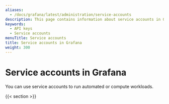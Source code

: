 ```yaml
---
aliases:
  - /docs/grafana/latest/administration/service-accounts
description: This page contains information about service accounts in Grafana
keywords:
  - API keys
  - Service accounts
menuTitle: Service accounts
title: Service accounts in Grafana
weight: 300
---
```


# Service accounts in Grafana

You can use service accounts to run automated or compute workloads.

{{< section >}}
